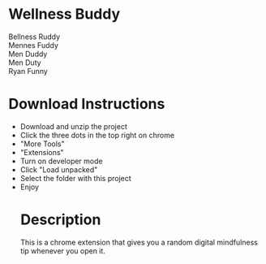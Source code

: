 # Wellness Buddy

Bellness Ruddy
<br>
Mennes Fuddy
<br>
Men Duddy
<br>
Men Duty
<br>
Ryan Funny

# Download Instructions
<ul>
<li>Download and unzip the project</li>
<li>Click the three dots in the top right on chrome</li>
<li>"More Tools"</li>
<li>"Extensions"</li>
<li>Turn on developer mode</li>
<li>Click "Load unpacked"</li>
<li>Select the folder with this project</li>
<li>Enjoy</li>

# Description
This is a chrome extension that gives you a random digital mindfulness tip whenever you open it.

